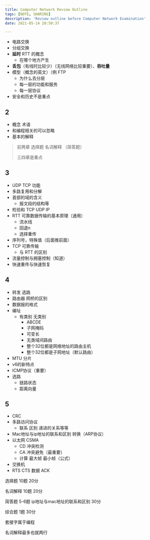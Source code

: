 ```yaml
---
title: Computer Network Review Outline
tags: [NOTE, SHARING]
description: 'Review outline before Computer Network Examination'
date: 2021-05-14 20:50:37

---
```


* 电路交换
* 分组交换
* **延时** RTT 的概念
  * 在哪个地方产生
* **丢包**（有线时比较少）（无线网络比较重要）、**吞吐量**
* 模型（概念的英文）（例 FTP
  * 为什么去分层
  * 每一层的功能和服务
  * 每一层协议
* 安全和历史不是重点

## 2

* 概念 术语
* 和编程相关的可以忽略
* 基本的解释

> 前两章 选择题 名词解释 （简答题）
>
> 三四章是重点

## 3

* UDP TCP 功能
* 多路复用和分解
* 首部的域的含义
  * 报文段的结构等
* 检验和 TCP UDP IP
* RTT 可靠数据传输的基本原理（通用）
  * 流水线
  * 回退n
  * 选择重传
* 序列号，特殊值（后面推前面）
* TCP 可靠传输
  * 与 RTT 的区别
* 流量控制与拥塞控制（知道）
* 快速重传与快速恢复

## 4

* 转发 选路
* 路由器 网桥的区别
* 数据报的格式
* 编址
  * 有类别 无类别
    * ABCDE
    * 子网掩码
    * 可变长
    * 无类域间路由
    * 整个32位都是网络地址的路由主机
    * 整个32位都是子网地址（默认路由）
* MTU 分片
* v6的新特点
* ICMP协议（重要）
* 选路
  * 链路状态
  * 距离向量

## 5

* CRC
* 多路访问协议
  * 联系 区别 递进的关系等等
* Mac地址与ip地址的联系和区别 转换（ARP协议）
* 以太网 CSMA
  * CD 冲突检测
  * CA 冲突避免（最重要）
  * 计算 最大帧 最小帧（公式）
* 交换机
* RTS CTS 数据 ACK





选择题 10题 20分

名词解释 10题 20分

简答题 5-6题 ip地址与mac地址的联系和区别 30分

综合题  1题 30分



套接字属于编程

名词解释最多也就两行
